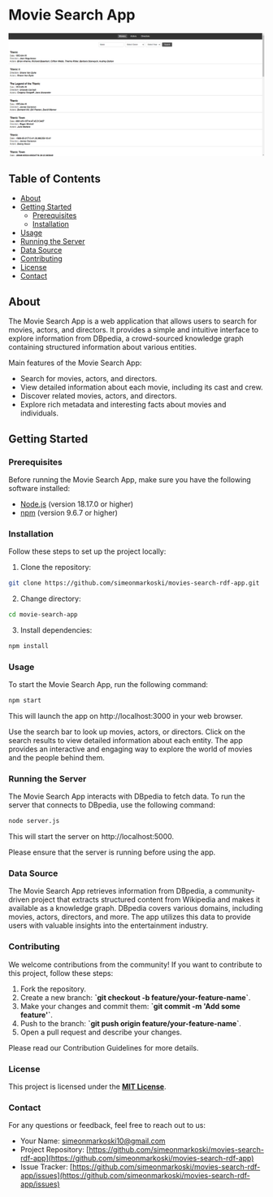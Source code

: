 # Movie Search App

![Project Screenshot](screenshot.png)

## Table of Contents

- [About](#about)
- [Getting Started](#getting-started)
    - [Prerequisites](#prerequisites)
    - [Installation](#installation)
- [Usage](#usage)
- [Running the Server](#running-the-server)
- [Data Source](#data-source)
- [Contributing](#contributing)
- [License](#license)
- [Contact](#contact)

## About

The Movie Search App is a web application that allows users to search for movies, actors, and directors. It provides a simple and intuitive interface to explore information from DBpedia, a crowd-sourced knowledge graph containing structured information about various entities.

Main features of the Movie Search App:
- Search for movies, actors, and directors.
- View detailed information about each movie, including its cast and crew.
- Discover related movies, actors, and directors.
- Explore rich metadata and interesting facts about movies and individuals.

## Getting Started

### Prerequisites

Before running the Movie Search App, make sure you have the following software installed:

- [Node.js](https://nodejs.org) (version 18.17.0 or higher)
- [npm](https://www.npmjs.com/get-npm) (version 9.6.7 or higher)

### Installation

Follow these steps to set up the project locally:

1. Clone the repository:

```bash
git clone https://github.com/simeonmarkoski/movies-search-rdf-app.git
```

2. Change directory:

```bash
cd movie-search-app
```

3. Install dependencies:

```bash
npm install
```

### Usage

To start the Movie Search App, run the following command:

```bash
npm start
```

This will launch the app on http://localhost:3000 in your web browser.

Use the search bar to look up movies, actors, or directors. Click on the search results to view detailed information about each entity. The app provides an interactive and engaging way to explore the world of movies and the people behind them.

### Running the Server
The Movie Search App interacts with DBpedia to fetch data. To run the server that connects to DBpedia, use the following command:

```bash
node server.js
```

This will start the server on http://localhost:5000.

Please ensure that the server is running before using the app.

### Data Source

The Movie Search App retrieves information from DBpedia, a community-driven project that extracts structured content from Wikipedia and makes it available as a knowledge graph. DBpedia covers various domains, including movies, actors, directors, and more. The app utilizes this data to provide users with valuable insights into the entertainment industry.

### Contributing

We welcome contributions from the community! If you want to contribute to this project, follow these steps:

1. Fork the repository.
2. Create a new branch: <b>\`git checkout -b feature/your-feature-name\`</b>.
3. Make your changes and commit them: <b>\`git commit -m 'Add some feature'\`</b>.
4. Push to the branch: <b>\`git push origin feature/your-feature-name\`</b>.
5. Open a pull request and describe your changes.

Please read our Contribution Guidelines for more details.

### License
This project is licensed under the <u><b>MIT License</b></u>.

### Contact

For any questions or feedback, feel free to reach out to us:

- Your Name: [simeonmarkoski10@gmail.com](mailto:simeonmarkoski10@gmail.com)
- Project Repository: [https://github.com/simeonmarkoski/movies-search-rdf-app](https://github.com/simeonmarkoski/movies-search-rdf-app)
- Issue Tracker: [https://github.com/simeonmarkoski/movies-search-rdf-app/issues](https://github.com/simeonmarkoski/movies-search-rdf-app/issues)